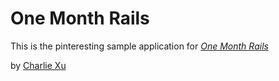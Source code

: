 # One Month Rails

This is the pinteresting sample application for [*One Month Rails*](http://www.onemonthrails.com)

by [Charlie Xu](http://cyx2.github.io)